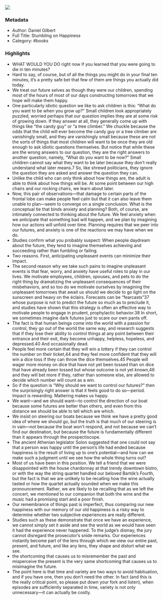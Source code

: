 

![](https://images-na.ssl-images-amazon.com/images/I/51OOOMK5tcL._SL2000_.jpg)

### Metadata

- Author: Daniel Gilbert
- Full Title: Stumbling on Happiness
- Category: #books

### Highlights

- WHAT WOULD YOU DO right now if you learned that you were going to die in ten minutes?
- Hard to say, of course, but of all the things you might do in your final ten minutes, it’s a pretty safe bet that few of them are things you actually did today.
- We treat our future selves as though they were our children, spending most of the hours of most of our days constructing tomorrows that we hope will make them happy.
- One particularly idiotic question we like to ask children is this: “What do you want to be when you grow up?” Small children look appropriately puzzled, worried perhaps that our question implies they are at some risk of growing down. If they answer at all, they generally come up with things like “the candy guy” or “a tree climber.” We chuckle because the odds that the child will ever become the candy guy or a tree climber are vanishingly small, and they are vanishingly small because these are not the sorts of things that most children will want to be once they are old enough to ask idiotic questions themselves. But notice that while these are the wrong answers to our question, they are the right answers to another question, namely, “What do you want to be now?” Small children cannot say what they want to be later because they don’t really understand what later means.7 So, like shrewd politicians, they ignore the question they are asked and answer the question they can.
- Unlike the child who can only think about how things are, the adult is able to think about how things will be. At some point between our high chairs and our rocking chairs, we learn about later.
- Now, this pair of observations—that damage to certain parts of the frontal lobe can make people feel calm but that it can also leave them unable to plan—seem to converge on a single conclusion. What is the conceptual tie that binds anxiety and planning? Both, of course, are intimately connected to thinking about the future. We feel anxiety when we anticipate that something bad will happen, and we plan by imagining how our actions will unfold over time. Planning requires that we peer into our futures, and anxiety is one of the reactions we may have when we do.
- Studies confirm what you probably suspect: When people daydream about the future, they tend to imagine themselves achieving and succeeding rather than fumbling or failing.
- Two reasons. First, anticipating unpleasant events can minimize their impact.
- The second reason why we take such pains to imagine unpleasant events is that fear, worry, and anxiety have useful roles to play in our lives. We motivate employees, children, spouses, and pets to do the right thing by dramatizing the unpleasant consequences of their misbehaviors, and so too do we motivate ourselves by imagining the unpleasant tomorrows that await us should we decide to go light on the sunscreen and heavy on the éclairs. Forecasts can be “fearcasts”37 whose purpose is not to predict the future so much as to preclude it, and studies have shown that this strategy is often an effective way to motivate people to engage in prudent, prophylactic behavior.38 In short, we sometimes imagine dark futures just to scare our own pants off.
- The fact is that human beings come into the world with a passion for control, they go out of the world the same way, and research suggests that if they lose their ability to control things at any point between their entrance and their exit, they become unhappy, helpless, hopeless, and depressed.40 And occasionally dead.
- People feel more certain that they will win a lottery if they can control the number on their ticket,44 and they feel more confident that they will win a dice toss if they can throw the dice themselves.45 People will wager more money on dice that have not yet been tossed than on dice that have already been tossed but whose outcome is not yet known,46 and they will bet more if they, rather than someone else, are allowed to decide which number will count as a win.
- So if the question is “Why should we want to control our futures?” then the surprisingly right answer is that it feels good to do so—period. Impact is rewarding. Mattering makes us happy.
- We want—and we should want—to control the direction of our boat because some futures are better than others, and even from this distance we should be able to tell which are which.
- We insist on steering our boats because we think we have a pretty good idea of where we should go, but the truth is that much of our steering is in vain—not because the boat won’t respond, and not because we can’t find our destination, but because the future is fundamentally different than it appears through the prospectiscope.
- The ancient Athenian legislator Solon suggested that one could not say that a person was happy until the person’s life had ended because happiness is the result of living up to one’s potential—and how can we make such a judgment until we see how the whole thing turns out?
- Most of us have been in this position. We tell a friend that we were disappointed with the house chardonnay at that trendy downtown bistro, or with the way the string quartet handled our beloved Bartók’s Fourth, but the fact is that we are unlikely to be recalling how the wine actually tasted or how the quartet actually sounded when we make this pronouncement. Rather, we are likely to be recalling that as we left the concert, we mentioned to our companion that both the wine and the music had a promising start and a poor finish.
- Our remembrance of things past is imperfect, thus comparing our new happiness with our memory of our old happiness is a risky way to determine whether two subjective experiences are really different.
- Studies such as these demonstrate that once we have an experience, we cannot simply set it aside and see the world as we would have seen it had the experience never happened. To the judge’s dismay, the jury cannot disregard the prosecutor’s snide remarks. Our experiences instantly become part of the lens through which we view our entire past, present, and future, and like any lens, they shape and distort what we see.
- the shortcoming that causes us to misremember the past and misperceive the present is the very same shortcoming that causes us to misimagine the future.
- The point here is that time and variety are two ways to avoid habituation, and if you have one, then you don’t need the other. In fact (and this is the really critical point, so please put down your fork and listen), when episodes are sufficiently separated in time, variety is not only unnecessary—it can actually be costly.
